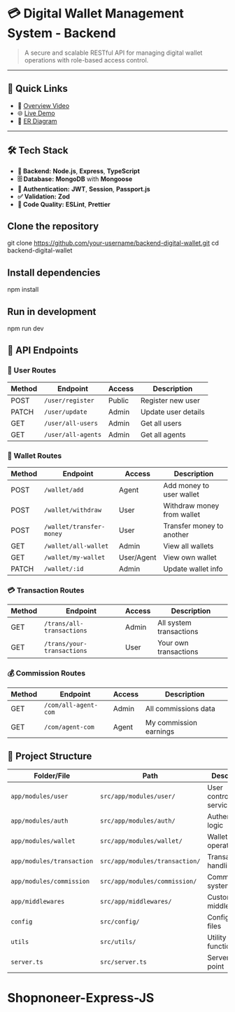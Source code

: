 # 💳 Digital Wallet Management System - Backend

> A secure and scalable RESTful API for managing digital wallet operations with role-based access control.

---

## 📌 Quick Links

- 🎥 [Overview Video](https://youtu.be/SxR3mZe1f4w)
- 🌐 [Live Demo](https://digital-wallet-express.vercel.app)
- 🧠 [ER Diagram](https://app.diagrams.net/#G1NwZgAjGcmpDStBbkpPmh9PDvfIgiUDdm#%7B%22pageId%22%3A%22eF3NUIgkCKxadYA2YhTe%22%7D)

---

## 🛠️ Tech Stack

- **🧠 Backend:** **Node.js**, **Express**, **TypeScript**
- **🗄️ Database:** **MongoDB** with **Mongoose**
- **🔐 Authentication:** **JWT**, **Session**, **Passport.js**
- **✅ Validation:** **Zod**
- **🧹 Code Quality:** **ESLint**, **Prettier**

## Clone the repository

git clone https://github.com/your-username/backend-digital-wallet.git
cd backend-digital-wallet

## Install dependencies

npm install

## Run in development

npm run dev

## 🔀 API Endpoints

### 👤 User Routes

| Method | Endpoint           | Access | Description         |
| ------ | ------------------ | ------ | ------------------- |
| POST   | `/user/register`   | Public | Register new user   |
| PATCH  | `/user/update`     | Admin  | Update user details |
| GET    | `/user/all-users`  | Admin  | Get all users       |
| GET    | `/user/all-agents` | Admin  | Get all agents      |

### 💼 Wallet Routes

| Method | Endpoint                 | Access     | Description                |
| ------ | ------------------------ | ---------- | -------------------------- |
| POST   | `/wallet/add`            | Agent      | Add money to user wallet   |
| POST   | `/wallet/withdraw`       | User       | Withdraw money from wallet |
| POST   | `/wallet/transfer-money` | User       | Transfer money to another  |
| GET    | `/wallet/all-wallet`     | Admin      | View all wallets           |
| GET    | `/wallet/my-wallet`      | User/Agent | View own wallet            |
| PATCH  | `/wallet/:id`            | Admin      | Update wallet info         |

### 💳 Transaction Routes

| Method | Endpoint                   | Access     | Description             |
| ------ | -------------------------- | ---------- | ----------------------- |
| GET    | `/trans/all-transactions`  | Admin      | All system transactions |
| GET    | `/trans/your-transactions` | User       | Your own transactions   |

### 💰 Commission Routes

| Method | Endpoint             | Access | Description            |
| ------ | -------------------- | ------ | ---------------------- |
| GET    | `/com/all-agent-com` | Admin  | All commissions data   |
| GET    | `/com/agent-com`     | Agent  | My commission earnings |

## 📁 Project Structure

| Folder/File               | Path                           | Description                |
| ------------------------- | ------------------------------ | -------------------------- |
| `app/modules/user`        | `src/app/modules/user/`        | User controllers, services |
| `app/modules/auth`        | `src/app/modules/auth/`        | Authentication logic       |
| `app/modules/wallet`      | `src/app/modules/wallet/`      | Wallet operations          |
| `app/modules/transaction` | `src/app/modules/transaction/` | Transaction handling       |
| `app/modules/commission`  | `src/app/modules/commission/`  | Commission system          |
| `app/middlewares`         | `src/app/middlewares/`         | Custom middleware          |
| `config`                  | `src/config/`                  | Configuration files        |
| `utils`                   | `src/utils/`                   | Utility functions          |
| `server.ts`               | `src/server.ts`                | Server entry point         |

<!-- src/
├── app/
│   ├── modules/
│   │   ├── user/          # User controllers, services
│   │   ├── auth/          # Authentication logic
│   │   ├── wallet/        # Wallet operations
│   │   ├── transaction/   # Transaction handling
│   │   └── commission/    # Commission system
│   └── middlewares/       # Custom middleware
├── config/                # Configuration files
├── utils/                 # Utility functions
└── server.ts              # Server entry point -->
# Shopnoneer-Express-JS
